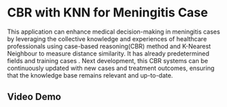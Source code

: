 # CBR with KNN for Meningitis Case

This application can enhance medical decision-making in meningitis cases by leveraging the collective knowledge and experiences of healthcare professionals using case-based reasoning(CBR) method and K-Nearest Neighbour to measure distance similarity. It has already predetermined fields and training cases . 
Next development, this CBR systems can be continuously updated with new cases and treatment outcomes, ensuring that the knowledge base remains relevant and up-to-date.

## Video Demo

